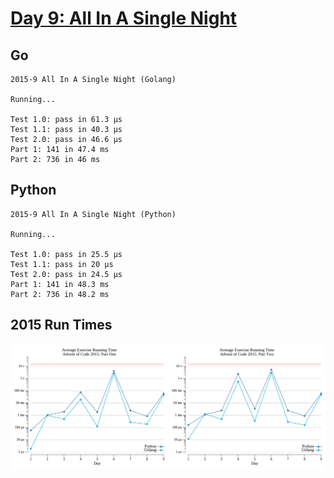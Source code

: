 # [Day 9: All In A Single Night](https://adventofcode.com/2015/day/9)

<!-- These are helper text to make formatting the yearly readme consistent and easier...

[Day 9: All In A Single Night][rm9]
[Go][g9]
[Python][p9]

[rm9]: 09-allInASingleNight/README.md
[g9]: 09-allInASingleNight/go
[p9]: 09-allInASingleNight/py

-->

## Go

```text
2015-9 All In A Single Night (Golang)

Running...

Test 1.0: pass in 61.3 µs
Test 1.1: pass in 40.3 µs
Test 2.0: pass in 46.6 µs
Part 1: 141 in 47.4 ms
Part 2: 736 in 46 ms
```

## Python

```text
2015-9 All In A Single Night (Python)

Running...

Test 1.0: pass in 25.5 µs
Test 1.1: pass in 20 µs
Test 2.0: pass in 24.5 µs
Part 1: 141 in 48.3 ms
Part 2: 736 in 48.2 ms
```

## 2015 Run Times

![2015 exercise run-time graphs](../run-times.png)
